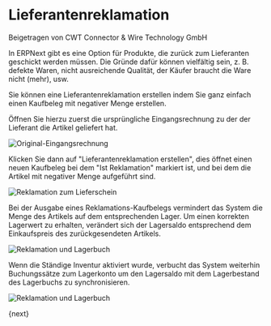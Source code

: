 # Lieferantenreklamation
<span class="text-muted contributed-by">Beigetragen von CWT Connector & Wire Technology GmbH</span>

In ERPNext gibt es eine Option für Produkte, die zurück zum Lieferanten geschickt werden müssen. Die Gründe dafür können vielfältig sein, z. B. defekte Waren, nicht ausreichende Qualität, der Käufer braucht die Ware nicht (mehr), usw.

Sie können eine Lieferantenreklamation erstellen indem Sie ganz einfach einen Kaufbeleg mit negativer Menge erstellen.

Öffnen Sie hierzu zuerst die ursprüngliche Eingangsrechnung zu der der Lieferant die Artikel geliefert hat.

<img class="screenshot" alt="Original-Eingangsrechnung" src="{{docs_base_url}}/assets/img/stock/purchase-return-original-purchase-receipt.png">

Klicken Sie dann auf "Lieferantenreklamation erstellen", dies öffnet einen neuen Kaufbeleg bei dem "Ist Reklamation" markiert ist, und bei dem die Artikel mit negativer Menge aufgeführt sind.

<img class="screenshot" alt="Reklamation zum Lieferschein" src="{{docs_base_url}}/assets/img/stock/purchase-return-against-purchase-receipt.png">

Bei der Ausgabe eines Reklamations-Kaufbelegs vermindert das System die Menge des Artikels auf dem entsprechenden Lager. Um einen korrekten Lagerwert zu erhalten, verändert sich der Lagersaldo entsprechend dem Einkaufspreis des zurückgesendeten Artikels.

<img class="screenshot" alt="Reklamation und Lagerbuch" src="{{docs_base_url}}/assets/img/stock/purchase-return-stock-ledger.png">

Wenn die Ständige Inventur aktiviert wurde, verbucht das System weiterhin Buchungssätze zum Lagerkonto um den Lagersaldo  mit dem Lagerbestand des Lagerbuchs zu synchronisieren.

<img class="screenshot" alt="Reklamation und Lagerbuch" src="{{docs_base_url}}/assets/img/stock/purchase-return-general-ledger.png">

{next}

